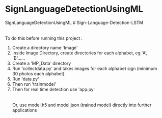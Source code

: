 # SignLanguageDetectionUsingML
SignLanguageDetectionUsingML
#   S i g n - L a n g u a g e - D e t e c t i o n - L S T M <br><br><br>
 
 To do this before running this project :  <br>
1. Create a directory name 'Image'<br>
2. Inside Image Directory, create directories for each alphabet, eg 'A', 'B'......<br>
3. Create a 'MP_Data' directory<br>
4. Run 'collectdata.py' and takes images for each alphabet sign (minimum 30 photos each alphabet)<br>
5. Run 'data.py'<br>
6. Then run 'trainmodel'<br>
7. Then for real time detection use 'app.py'<br>
<br><br>
Or, use model.h5 and model.json (trained model) directly into further applications 
